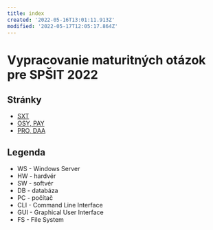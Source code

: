 ```yaml
---
title: index
created: '2022-05-16T13:01:11.913Z'
modified: '2022-05-17T12:05:17.864Z'
---
```


# Vypracovanie maturitných otázok pre SPŠIT 2022

## Stránky

- [SXT](https://moonsod.github.io/maturitne-otazky-SPSIT_KNM-2022/SXT)
- [OSY, PAY](https://moonsod.github.io/maturitne-otazky-SPSIT_KNM-2022/OSY,%20PAY)
- [PRO, DAA](https://moonsod.github.io/maturitne-otazky-SPSIT_KNM-2022/PRO,%20DAA)

## Legenda

- WS - Windows Server
- HW - hardvér
- SW - softvér
- DB - databáza
- PC - počítač
- CLI - Command Line Interface 
- GUI - Graphical User Interface
- FS - File System
